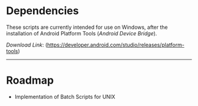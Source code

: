 # Dependencies

These scripts are currently intended for use on Windows, after the installation of Android Platform Tools (*Android Device Bridge*).

*Download Link*: (https://developer.android.com/studio/releases/platform-tools)

---

# Roadmap

* Implementation of Batch Scripts for UNIX